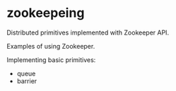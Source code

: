 zookeepeing
===========

Distributed primitives implemented with Zookeeper API.

Examples of using Zookeeper. 

Implementing basic primitives:

* queue
* barrier

